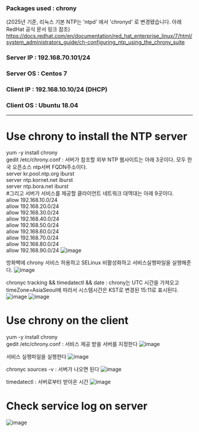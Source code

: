 ### Packages used : chrony 
(2025년 기준, 리눅스 기본 NTP는 'ntpd' 에서 'chronyd' 로 변경됐습니다. 아래 RedHat 공식 문서 링크 참조)
https://docs.redhat.com/en/documentation/red_hat_enterprise_linux/7/html/system_administrators_guide/ch-configuring_ntp_using_the_chrony_suite
### Server IP : 192.168.70.101/24
### Server OS : Centos 7
### Client IP : 192.168.10.10/24 (DHCP)
### Client OS : Ubuntu 18.04
---
# Use chrony to install the NTP server
yum -y install chrony \
gedit /etc/chrony.conf : 서버가 참조할 외부 NTP 웹사이트는 아래 3곳이다. 모두 한국 오픈소스 ntp서버 FQDN주소이다. \
server kr.pool.ntp.org iburst \
server ntp.kornet.net iburst \
server ntp.bora.net iburst \
#그리고 서버가 서비스를 제공할 클라이언트 네트워크 대역대는 아래 9곳이다. \
allow 192.168.10.0/24 \
allow 192.168.20.0/24 \
allow 192.168.30.0/24 \
allow 192.168.40.0/24 \
allow 192.168.50.0/24 \
allow 192.168.60.0/24 \
allow 192.168.70.0/24 \
allow 192.168.80.0/24 \
allow 192.168.90.0/24 
![image](https://github.com/user-attachments/assets/ae6f7b6d-cf81-4574-b4b0-258828c07c1e)

방화벽에 chrony 서비스 허용하고 SELinux 비활성화하고 서비스실행파일을 실행해준다.
![image](https://github.com/user-attachments/assets/67b74218-12f7-42fa-915c-b49ee0077de7)

chronyc tracking && timedatectl && date : chrony는 UTC 시간을 가져오고  timeZone=AsiaSeoul에 따라서 시스템시간은 KST로 변경된 15:11로 표시된다.
![image](https://github.com/user-attachments/assets/ce75622a-acda-451c-a6b6-d144db7af8a1)
![image](https://github.com/user-attachments/assets/6eb3fa4f-6b73-4fc2-82b4-7b56bccdc49c)

# Use chrony on the client
yum -y install chrony \
gedit /etc/chrony.conf : 서비스 제공 받을 서버를 지정한다
![image](https://github.com/user-attachments/assets/2b0531f8-bebe-4294-a277-8681eedb8531)


서비스 실행파일을 실행한다 
![image](https://github.com/user-attachments/assets/5d5eda48-fded-484a-91e2-a8502c58f9fd)

chronyc sources -v : 서버가 나오면 된다 
![image](https://github.com/user-attachments/assets/16e073e9-f0b9-4098-8190-623634ac50c5)


timedatectl : 서버로부터 받아온 시간
![image](https://github.com/user-attachments/assets/f973161f-e92a-4ad5-ba47-c4942354cb3c)

# Check service log on server
![image](https://github.com/user-attachments/assets/fdf650b7-73d8-434f-af6c-d838e2688b78)

